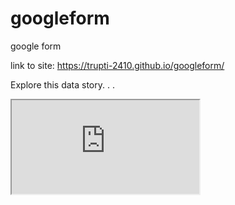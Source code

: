 # googleform
google form

link to site: https://trupti-2410.github.io/googleform/

Explore this data story. . .
<iframe src="https://docs.google.com/spreadsheets/d/e/2PACX-1vQ3-Nd2QA0-Mvn2uEAWY_DX1H6v0bUhVBbJGGZHomPf-REaiQL-cd3PtzrqCPqoK5cbOqtiBIaJufoo/pubhtml?widget=true&amp;headers=false"></iframe>








